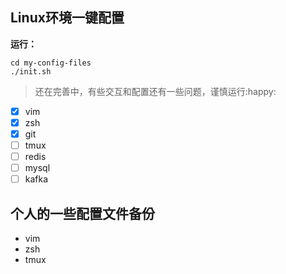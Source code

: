 ## Linux环境一键配置

**运行：**

```shell
cd my-config-files
./init.sh
```

>还在完善中，有些交互和配置还有一些问题，谨慎运行:happy:

- [x] vim
- [x] zsh
- [x] git
- [ ] tmux
- [ ] redis
- [ ] mysql
- [ ] kafka

## 个人的一些配置文件备份

- vim
- zsh
- tmux
